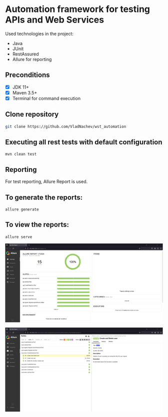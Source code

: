 # Automation framework for testing APIs and Web Services

Used technologies in the project:

- Java
- JUnit
- RestAssured
- Allure for reporting

## Preconditions
- [x] JDK 11+
- [x] Maven 3.5+
- [x] Terminal for command execution

## Clone repository

```bash
git clone https://github.com/VladNachev/wst_automation
```

## Executing all rest tests with default configuration
```shell
mvn clean test
```

## Reporting
For test reporting, Allure Report is used. 

## To generate the reports:
```shell
allure generate
```

## To view the reports:
```shell
allure serve
```
![Report General](/images/allure_report_general.png)

![Report General](/images/allure_suites_details.png)